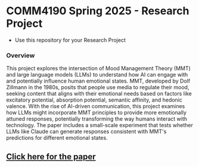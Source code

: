 # COMM4190 Spring 2025 - Research Project

* Use this repository for your Research Project


### Overview

This project explores the intersection of Mood Management Theory (MMT) and large language models (LLMs) to understand how AI can engage with and potentially influence human emotional states. MMT, developed by Dolf Zillmann in the 1980s, posits that people use media to regulate their mood, seeking content that aligns with their emotional needs based on factors like excitatory potential, absorption potential, semantic affinity, and hedonic valence. With the rise of AI-driven communication, this project examines how LLMs might incorporate MMT principles to provide more emotionally attuned responses, potentially transforming the way humans interact with technology. The paper includes a small-scale experiment that tests whether LLMs like Claude can generate responses consistent with MMT's predictions for different emotional states.

[Click here for the paper](http://www.ur.ac.rw)
---



